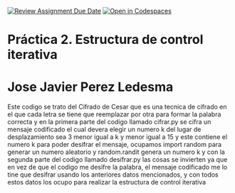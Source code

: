 [![Review Assignment Due Date](https://classroom.github.com/assets/deadline-readme-button-22041afd0340ce965d47ae6ef1cefeee28c7c493a6346c4f15d667ab976d596c.svg)](https://classroom.github.com/a/eZ_U6wFI)
[![Open in Codespaces](https://classroom.github.com/assets/launch-codespace-2972f46106e565e64193e422d61a12cf1da4916b45550586e14ef0a7c637dd04.svg)](https://classroom.github.com/open-in-codespaces?assignment_repo_id=18659879)
# Práctica 2. Estructura de control iterativa
# Jose Javier Perez Ledesma
Este codigo se trato del Cifrado de Cesar que es una tecnica de cifrado en el que cada letra se tiene que reemplazar por otra para formar la palabra correcta y en la primera parte del codigo llamado cifrar.py se cifra un mensaje codificado el cual devera elegir un numero k del lugar de desplazamiento sea 3 menor igual a k y menor igual a 15 y este contiene el numero k para poder desifrar el mensaje, ocupamos import random para generar un numero aleatorio y random.randit genera un numero k y con la segunda parte del codigo llamado desifrar.py las cosas se invierten ya que en vez de que el codigo me desifre la palabra, el mensaje codificado me lo tine que desifrar usando los anteriores datos mencionados, y con todos estos datos los ocupo para realizar la estructura de control iterativa 
